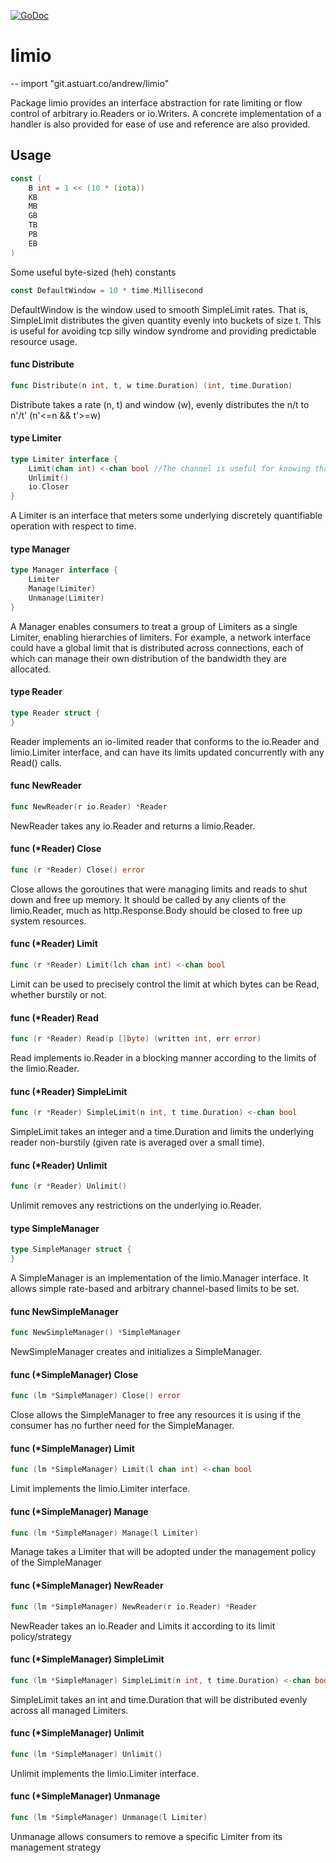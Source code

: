 [![GoDoc](https://godoc.org/github.com/andrewstuart/limio?status.svg)](https://godoc.org/github.com/andrewstuart/limio)

# limio
--
    import "git.astuart.co/andrew/limio"

Package limio provides an interface abstraction for rate limiting or flow
control of arbitrary io.Readers or io.Writers. A concrete implementation of a
handler is also provided for ease of use and reference are also provided.

## Usage

```go
const (
	B int = 1 << (10 * (iota))
	KB
	MB
	GB
	TB
	PB
	EB
)
```
Some useful byte-sized (heh) constants

```go
const DefaultWindow = 10 * time.Millisecond
```
DefaultWindow is the window used to smooth SimpleLimit rates. That is,
SimpleLimit distributes the given quantity evenly into buckets of size t. This
is useful for avoiding tcp silly window syndrome and providing predictable
resource usage.

#### func  Distribute

```go
func Distribute(n int, t, w time.Duration) (int, time.Duration)
```
Distribute takes a rate (n, t) and window (w), evenly distributes the n/t to
n'/t' (n'<=n && t'>=w)

#### type Limiter

```go
type Limiter interface {
	Limit(chan int) <-chan bool //The channel is useful for knowing that the channel has been unlimited
	Unlimit()
	io.Closer
}
```

A Limiter is an interface that meters some underlying discretely quantifiable
operation with respect to time.

#### type Manager

```go
type Manager interface {
	Limiter
	Manage(Limiter)
	Unmanage(Limiter)
}
```

A Manager enables consumers to treat a group of Limiters as a single Limiter,
enabling hierarchies of limiters. For example, a network interface could have a
global limit that is distributed across connections, each of which can manage
their own distribution of the bandwidth they are allocated.

#### type Reader

```go
type Reader struct {
}
```

Reader implements an io-limited reader that conforms to the io.Reader and
limio.Limiter interface, and can have its limits updated concurrently with any
Read() calls.

#### func  NewReader

```go
func NewReader(r io.Reader) *Reader
```
NewReader takes any io.Reader and returns a limio.Reader.

#### func (*Reader) Close

```go
func (r *Reader) Close() error
```
Close allows the goroutines that were managing limits and reads to shut down and
free up memory. It should be called by any clients of the limio.Reader, much as
http.Response.Body should be closed to free up system resources.

#### func (*Reader) Limit

```go
func (r *Reader) Limit(lch chan int) <-chan bool
```
Limit can be used to precisely control the limit at which bytes can be Read,
whether burstily or not.

#### func (*Reader) Read

```go
func (r *Reader) Read(p []byte) (written int, err error)
```
Read implements io.Reader in a blocking manner according to the limits of the
limio.Reader.

#### func (*Reader) SimpleLimit

```go
func (r *Reader) SimpleLimit(n int, t time.Duration) <-chan bool
```
SimpleLimit takes an integer and a time.Duration and limits the underlying
reader non-burstily (given rate is averaged over a small time).

#### func (*Reader) Unlimit

```go
func (r *Reader) Unlimit()
```
Unlimit removes any restrictions on the underlying io.Reader.

#### type SimpleManager

```go
type SimpleManager struct {
}
```

A SimpleManager is an implementation of the limio.Manager interface. It allows
simple rate-based and arbitrary channel-based limits to be set.

#### func  NewSimpleManager

```go
func NewSimpleManager() *SimpleManager
```
NewSimpleManager creates and initializes a SimpleManager.

#### func (*SimpleManager) Close

```go
func (lm *SimpleManager) Close() error
```
Close allows the SimpleManager to free any resources it is using if the consumer
has no further need for the SimpleManager.

#### func (*SimpleManager) Limit

```go
func (lm *SimpleManager) Limit(l chan int) <-chan bool
```
Limit implements the limio.Limiter interface.

#### func (*SimpleManager) Manage

```go
func (lm *SimpleManager) Manage(l Limiter)
```
Manage takes a Limiter that will be adopted under the management policy of the
SimpleManager

#### func (*SimpleManager) NewReader

```go
func (lm *SimpleManager) NewReader(r io.Reader) *Reader
```
NewReader takes an io.Reader and Limits it according to its limit
policy/strategy

#### func (*SimpleManager) SimpleLimit

```go
func (lm *SimpleManager) SimpleLimit(n int, t time.Duration) <-chan bool
```
SimpleLimit takes an int and time.Duration that will be distributed evenly
across all managed Limiters.

#### func (*SimpleManager) Unlimit

```go
func (lm *SimpleManager) Unlimit()
```
Unlimit implements the limio.Limiter interface.

#### func (*SimpleManager) Unmanage

```go
func (lm *SimpleManager) Unmanage(l Limiter)
```
Unmanage allows consumers to remove a specific Limiter from its management
strategy
